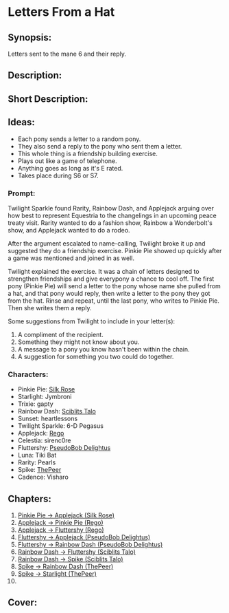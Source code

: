 # Letters From a Hat

## Synopsis:
Letters sent to the mane 6 and their reply.

## Description:


## Short Description:


## Ideas:
- Each pony sends a letter to a random pony.
- They also send a reply to the pony who sent them a letter.
- This whole thing is a friendship building exercise.
- Plays out like a game of telephone.
- Anything goes as long as it's E rated.
- Takes place during S6 or S7.

### Prompt:
Twilight Sparkle found Rarity, Rainbow Dash, and Applejack arguing over how best to represent Equestria to the changelings in an upcoming peace treaty visit. Rarity wanted to do a fashion show, Rainbow a Wonderbolt's show, and Applejack wanted to do a rodeo.

After the argument escalated to name-calling, Twilight broke it up and suggested they do a friendship exercise. Pinkie Pie showed up quickly after a game was mentioned and joined in as well.

Twilight explained the exercise. It was a chain of letters designed to strengthen friendships and give everypony a chance to cool off. The first pony (Pinkie Pie) will send a letter to the pony whose name she pulled from a hat, and that pony would reply, then write a letter to the pony they got from the hat. Rinse and repeat, until the last pony, who writes to Pinkie Pie. Then she writes them a reply.

Some suggestions from Twilight to include in your letter(s):
1. A compliment of the recipient.
2. Something they might not know about you.
3. A message to a pony you know hasn't been within the chain.
4. A suggestion for something you two could do together.

### Characters:
- Pinkie Pie: [Silk Rose](https://www.fimfiction.net/user/237915/Silk+Rose)
- Starlight: Jymbroni
- Trixie: gapty
- Rainbow Dash: [Sciblits Talo](https://www.fimfiction.net/user/495925/Scriblits+Talo/stories)
- Sunset: heartlessons
- Twilight Sparkle: 6-D Pegasus
- Applejack: [Rego](https://www.fimfiction.net/user/180061/Rego)
- Celestia: sirenc0re
- Fluttershy: [PseudoBob Delightus](https://www.fimfiction.net/user/12771/)
- Luna: Tiki Bat
- Rarity: Pearls
- Spike: [ThePeer](https://www.fimfiction.net/user/537939/ThePeer)
- Cadence: Visharo

## Chapters:
1. [Pinkie Pie → Applejack (Silk Rose)](01-pinkie-pie.md)
2. [Applejack → Pinkie Pie (Rego)](./02-applejack.md)
3. [Applejack → Fluttershy (Rego)](./03-applejack.md)
4. [Fluttershy → Applejack (PseudoBob Delightus)](./04-fluttershy.md)
5. [Fluttershy → Rainbow Dash (PseudoBob Delightus)](./05-fluttershy.md)
6. [Rainbow Dash → Fluttershy (Sciblits Talo)](./06-rainbow-dash.md)
7. [Rainbow Dash → Spike (Sciblits Talo)](./07-rainbow-dash.md)
8. [Spike → Rainbow Dash (ThePeer)](./08-spike.md)
9. [Spike → Starlight (ThePeer)](./09-spike.md)
10. 

## Cover:

